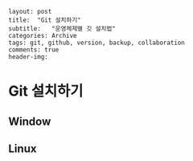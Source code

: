 ```
layout: post
title:  "Git 설치하기"
subtitle:   "운영체제별 깃 설치법"
categories: Archive
tags: git, github, version, backup, collaboration
comments: true
header-img: 
```



# Git 설치하기



## Window



## Linux

